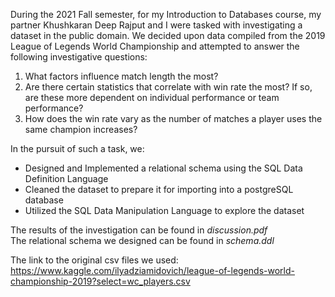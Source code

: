 During the 2021 Fall semester, for my Introduction to Databases course, my partner Khushkaran Deep Rajput and I were tasked with investigating a dataset in the public domain. We decided upon data compiled from the 2019 League of Legends World Championship and attempted to answer the following investigative questions:

1. What factors influence match length the most? 
2. Are there certain statistics that correlate with win rate the most? If so, are these more dependent on individual performance or team performance? 
3. How does the win rate vary as the number of matches a player uses the same champion increases?

In the pursuit of such a task, we:
- Designed and Implemented a relational schema using the SQL Data Definition Language
- Cleaned the dataset to prepare it for importing into a postgreSQL database
- Utilized the SQL Data Manipulation Language to explore the dataset  

The results of the investigation can be found in *discussion.pdf*  
The relational schema we designed can be found in *schema.ddl*  

The link to the original csv files we used:
https://www.kaggle.com/ilyadziamidovich/league-of-legends-world-championship-2019?select=wc_players.csv
